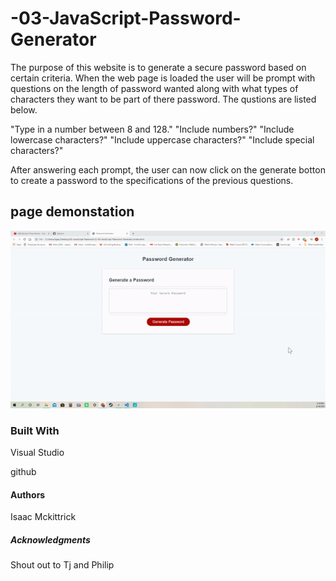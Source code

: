 # -03-JavaScript-Password-Generator

The purpose of this website is to generate a secure password based on certain criteria. When the web page is loaded the user will be prompt with questions on the length of password wanted along with what types of characters they want to be part of there password. The qustions are listed below.

"Type in a number between 8 and 128."
"Include numbers?"
"Include lowercase characters?"
"Include uppercase characters?"
"Include special characters?"

After answering each prompt, the user can now click on the generate botton to create a password to the specifications of the previous questions.

## page demonstation
![gif](images\ezgif.com-video-to-gif.gif "img web layout")

### Built With 
Visual Studio

github



#### Authors 
Isaac Mckittrick



##### Acknowledgments 
Shout out to Tj and Philip
